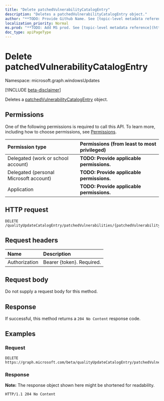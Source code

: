 ```yaml
---
title: "Delete patchedVulnerabilityCatalogEntry"
description: "Deletes a patchedVulnerabilityCatalogEntry object."
author: "**TODO: Provide Github Name. See [topic-level metadata reference](https://msgo.azurewebsites.net/add/document/guidelines/metadata.html#topic-level-metadata)**"
localization_priority: Normal
ms.prod: "**TODO: Add MS prod. See [topic-level metadata reference](https://msgo.azurewebsites.net/add/document/guidelines/metadata.html#topic-level-metadata)**"
doc_type: apiPageType
---
```


# Delete patchedVulnerabilityCatalogEntry
Namespace: microsoft.graph.windowsUpdates

[!INCLUDE [beta-disclaimer](../../includes/beta-disclaimer.md)]

Deletes a [patchedVulnerabilityCatalogEntry](../resources/windowsupdates-patchedvulnerabilitycatalogentry.md) object.

## Permissions
One of the following permissions is required to call this API. To learn more, including how to choose permissions, see [Permissions](/graph/permissions-reference).

|Permission type|Permissions (from least to most privileged)|
|:---|:---|
|Delegated (work or school account)|**TODO: Provide applicable permissions.**|
|Delegated (personal Microsoft account)|**TODO: Provide applicable permissions.**|
|Application|**TODO: Provide applicable permissions.**|

## HTTP request

<!-- {
  "blockType": "ignored"
}
-->
``` http
DELETE /qualityUpdateCatalogEntry/patchedVulnerabilities/{patchedVulnerabilityCatalogEntryId}
```

## Request headers
|Name|Description|
|:---|:---|
|Authorization|Bearer {token}. Required.|

## Request body
Do not supply a request body for this method.

## Response

If successful, this method returns a `204 No Content` response code.

## Examples

### Request
<!-- {
  "blockType": "request",
  "name": "delete_patchedvulnerabilitycatalogentry"
}
-->
``` http
DELETE https://graph.microsoft.com/beta/qualityUpdateCatalogEntry/patchedVulnerabilities/{patchedVulnerabilityCatalogEntryId}
```


### Response
**Note:** The response object shown here might be shortened for readability.
<!-- {
  "blockType": "response",
  "truncated": true
}
-->
``` http
HTTP/1.1 204 No Content
```

